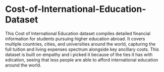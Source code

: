 # Cost-of-International-Education-Dataset
This Cost of International Education dataset compiles detailed financial information for students pursuing higher education abroad. It covers multiple countries, cities, and universities around the world, capturing the full tuition and living expenses spectrum alongside key ancillary costs. 
This dataset is built on empathy and i picked it because of the ties it has with edication, seeing that less people are able to afford international education around the world.
